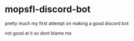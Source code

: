 # mopsfl-discord-bot

pretty much my first attempt on making a good discord bot

not good at it so dont blame me
